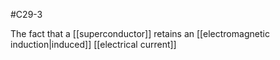 #C29-3

The fact that a [[superconductor]] retains an [[electromagnetic induction|induced]] [[electrical current]]